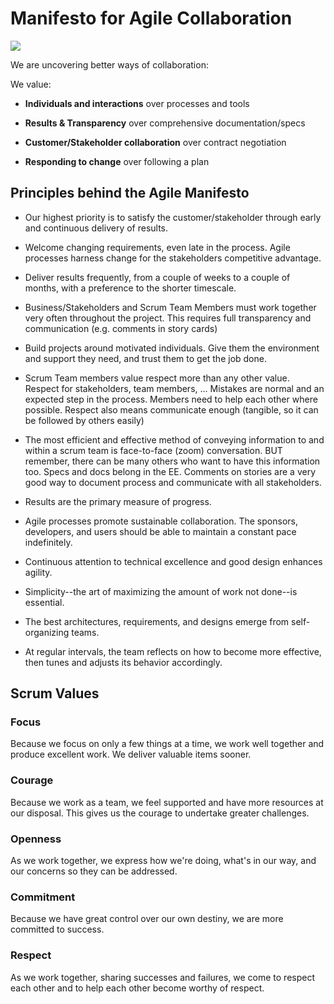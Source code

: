 # Manifesto for Agile Collaboration

![](sky.png)

We are uncovering better ways of collaboration:

We value:

- **Individuals and interactions** over processes and tools

- **Results & Transparency** over comprehensive documentation/specs

- **Customer/Stakeholder collaboration** over contract negotiation

- **Responding to change** over following a plan

## Principles behind the Agile Manifesto

- Our highest priority is to satisfy the customer/stakeholder through early and continuous delivery of results.

- Welcome changing requirements, even late in the process. Agile processes harness change for the stakeholders competitive advantage.

- Deliver results frequently, from a couple of weeks to a couple of months, with a preference to the shorter timescale.

- Business/Stakeholders and Scrum Team Members must work together very often throughout the project. This requires full transparency and communication (e.g. comments in story cards)

- Build projects around motivated individuals. Give them the environment and support they need, and trust them to get the job done. 

- Scrum Team members value respect more than any other value. Respect for stakeholders, team members, ... Mistakes are normal and an expected step in the process. Members need to help each other where possible. Respect also means communicate enough (tangible, so it can be followed by others easily)

- The most efficient and effective method of conveying information to and within a scrum team is face-to-face (zoom) conversation. BUT remember, there can be many others who want to have this information too. Specs and docs belong in the EE. Comments on stories are a very good way to document process and communicate with all stakeholders.

- Results are the primary measure of progress.

- Agile processes promote sustainable collaboration. The sponsors, developers, and users should be able to maintain a constant pace indefinitely.

- Continuous attention to technical excellence and good design enhances agility.

- Simplicity--the art of maximizing the amount of work not done--is essential.

- The best architectures, requirements, and designs emerge from self-organizing teams.

- At regular intervals, the team reflects on how to become more effective, then tunes and adjusts its behavior accordingly.

## Scrum Values

### Focus
Because we focus on only a few things at a time, we work well together and produce excellent work. We deliver valuable items sooner.

### Courage
Because we work as a team, we feel supported and have more resources at our disposal. This gives us the courage to undertake greater challenges.

### Openness
As we work together, we express how we're doing, what's in our way, and our concerns so they can be addressed.

### Commitment
Because we have great control over our own destiny, we are more committed to success.

### Respect
As we work together, sharing successes and failures, we come to respect each other and to help each other become worthy of respect.